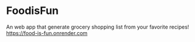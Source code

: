 # FoodisFun

An web app that generate grocery shopping list from your favorite recipes! https://food-is-fun.onrender.com
